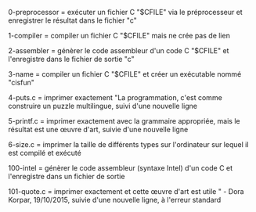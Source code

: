 0-preprocessor = exécuter un fichier C "$CFILE" via le préprocesseur et enregistrer le résultat dans le fichier "c"

1-compiler = compiler un fichier C "$CFILE" mais ne crée pas de lien

2-assembler = génèrer le code assembleur d'un code C "$CFILE" et l'enregistre dans le fichier de sortie "c"

3-name = compiler un fichier C "$CFILE" et créer un exécutable nommé "cisfun"

4-puts.c = imprimer exactement "La programmation, c'est comme construire un puzzle multilingue, suivi d'une nouvelle ligne

5-printf.c = imprimer exactement avec la grammaire appropriée, mais le résultat est une œuvre d'art, suivie d'une nouvelle ligne

6-size.c = imprimer la taille de différents types sur l'ordinateur sur lequel il est compilé et exécuté

100-intel = génèrer le code assembleur (syntaxe Intel) d'un code C et l'enregistre dans un fichier de sortie

101-quote.c = imprimer exactement et cette œuvre d'art est utile " - Dora Korpar, 19/10/2015, suivie d'une nouvelle ligne, à l'erreur standard